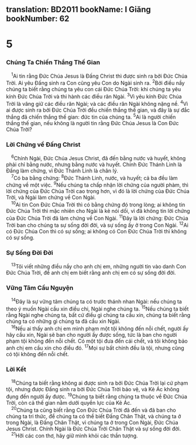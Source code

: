 translation: BD2011
bookName: I Giăng 
bookNumber: 62
-------

<div class="title"><h1>5</h1><h3>Chúng Ta Chiến Thắng Thế Gian</h3></div>
<span class="verse 1gi_5_1"> <sup>1</sup>Ai tin rằng Ðức Chúa Jesus là Ðấng Christ thì được sinh ra bởi Ðức Chúa Trời. Ai yêu Ðấng sinh ra Con cũng yêu Con do Ngài sinh ra. </span>
<span class="verse 1gi_5_2"><sup>2</sup>Bởi điều nầy chúng ta biết rằng chúng ta yêu con cái Ðức Chúa Trời: khi chúng ta yêu kính Ðức Chúa Trời và thi hành các điều răn Ngài. </span>
<span class="verse 1gi_5_3"><sup>3</sup>Vì yêu kính Ðức Chúa Trời là vâng giữ các điều răn Ngài; và các điều răn Ngài không nặng nề. </span>
<span class="verse 1gi_5_4"><sup>4</sup>Vì ai được sinh ra bởi Ðức Chúa Trời đều chiến thắng thế gian, và đây là sự đắc thắng đã chiến thắng thế gian: đức tin của chúng ta. </span>
<span class="verse 1gi_5_5"><sup>5</sup>Ai là người chiến thắng thế gian, nếu không là người tin rằng Ðức Chúa Jesus là Con Ðức Chúa Trời?<br/></span>
<div class="title"><h3>Lời Chứng về Ðấng Christ</h3></div>
<span class="verse 1gi_5_6"> <sup>6</sup>Chính Ngài, Ðức Chúa Jesus Christ, đã đến bằng nước và huyết, không phải chỉ bằng nước, nhưng bằng nước và huyết. Chính Ðức Thánh Linh là Ðấng làm chứng, vì Ðức Thánh Linh là chân lý.<br/></span>
<span class="verse 1gi_5_7"> <sup>7</sup>Có ba bằng chứng: </span>
<span class="verse 1gi_5_8"><sup>8</sup>Ðức Thánh Linh, nước, và huyết; cả ba đều làm chứng về một việc. </span>
<span class="verse 1gi_5_9"><sup>9</sup>Nếu chúng ta chấp nhận lời chứng của người phàm, thì lời chứng của Ðức Chúa Trời cao trọng hơn, vì đó là lời chứng của Ðức Chúa Trời, và Ngài làm chứng về Con Ngài.<br/></span>
<span class="verse 1gi_5_10"> <sup>10</sup>Ai tin Con Ðức Chúa Trời thì có bằng chứng đó trong lòng; ai không tin Ðức Chúa Trời thì mặc nhiên cho Ngài là kẻ nói dối, vì đã không tin lời chứng của Ðức Chúa Trời đã làm chứng về Con Ngài. </span>
<span class="verse 1gi_5_11"><sup>11</sup>Ðây là lời chứng: Ðức Chúa Trời ban cho chúng ta sự sống đời đời, và sự sống ấy ở trong Con Ngài. </span>
<span class="verse 1gi_5_12"><sup>12</sup>Ai có Ðức Chúa Con thì có sự sống; ai không có Con Ðức Chúa Trời thì không có sự sống.<br/></span>
<div class="title"><h3>Sự Sống Ðời Ðời</h3></div>
<span class="verse 1gi_5_13"> <sup>13</sup>Tôi viết những điều nầy cho anh chị em, những người tin vào danh Con Ðức Chúa Trời, để anh chị em biết rằng anh chị em có sự sống đời đời.<br/></span>
<div class="title"><h3>Vững Tâm Cầu Nguyện</h3></div>
<span class="verse 1gi_5_14"> <sup>14</sup>Ðây là sự vững tâm chúng ta có trước thánh nhan Ngài: nếu chúng ta theo ý muốn Ngài cầu xin điều chi, Ngài nghe chúng ta. </span>
<span class="verse 1gi_5_15"><sup>15</sup>Nếu chúng ta biết rằng Ngài nghe chúng ta, bất cứ điều gì chúng ta cầu xin, chúng ta biết rằng chúng ta có những gì chúng ta đã cầu xin Ngài.<br/></span>
<span class="verse 1gi_5_16"> <sup>16</sup>Nếu ai thấy anh chị em mình phạm một tội không đến nỗi chết, người ấy hãy cầu xin, Ngài sẽ ban cho người ấy được sống, tức là ban cho người phạm tội không đến nỗi chết. Có một tội đưa đến cái chết, và tôi không bảo anh chị em cầu xin cho điều đó. </span>
<span class="verse 1gi_5_17"><sup>17</sup>Mọi sự bất chính đều là tội, nhưng cũng có tội không đến nỗi chết.<br/></span>
<div class="title"><h3>Lời Kết</h3></div>
<span class="verse 1gi_5_18"> <sup>18</sup>Chúng ta biết rằng không ai được sinh ra bởi Ðức Chúa Trời lại cứ phạm tội, nhưng được Ðấng sinh ra bởi Ðức Chúa Trời bảo vệ, và Kẻ Ác không đụng đến người ấy được. </span>
<span class="verse 1gi_5_19"><sup>19</sup>Chúng ta biết rằng chúng ta thuộc về Ðức Chúa Trời, còn cả thế gian nằm dưới quyền lực của Kẻ Ác.<br/></span>
<span class="verse 1gi_5_20"> <sup>20</sup>Chúng ta cũng biết rằng Con Ðức Chúa Trời đã đến và đã ban cho chúng ta tri thức, để chúng ta có thể biết Ðấng Chân Thật, và chúng ta ở trong Ngài, là Ðấng Chân Thật, vì chúng ta ở trong Con Ngài, Ðức Chúa Jesus Christ. Chính Ngài là Ðức Chúa Trời Chân Thật và sự sống đời đời.<br/></span>
<span class="verse 1gi_5_21"> <sup>21</sup>Hỡi các con thơ, hãy giữ mình khỏi các thần tượng.<br/></span>

